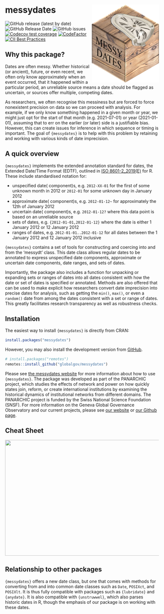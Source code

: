 
# messydates <img src="man/figures/messydates_hexlogo.png" align="right" width="220"/>

<!-- README.md is generated from README.Rmd. Please edit that file -->
<!-- badges: start -->

![GitHub release (latest by
date)](https://img.shields.io/github/v/release/globalgov/messydates)
![GitHub Release
Date](https://img.shields.io/github/release-date/globalgov/messydates)
![GitHub
issues](https://img.shields.io/github/issues-raw/globalgov/messydates)
[![Codecov test
coverage](https://codecov.io/gh/globalgov/messydates/branch/main/graph/badge.svg)](https://codecov.io/gh/globalgov/qCreate?branch=main)
[![CodeFactor](https://www.codefactor.io/repository/github/globalgov/messydates/badge)](https://www.codefactor.io/repository/github/globalgov/messydates)
[![CII Best
Practices](https://bestpractices.coreinfrastructure.org/projects/5061/badge)](https://bestpractices.coreinfrastructure.org/projects/5061)
<!-- badges: end -->

## Why this package?

Dates are often messy. Whether historical (or ancient), future, or even
recent, we often only know approximately when an event occurred, that it
happened within a particular period, an unreliable source means a date
should be flagged as uncertain, or sources offer multiple, competing
dates.

As researchers, we often recognise this messiness but are forced to
force nonexistent precision on data so we can proceed with analysis. For
example, if we only know something happened in a given month or year, we
might just opt for the start of that month (e.g. 2021-07-01) or year
(2021-01-01), assuming that to err on the earlier (or later) side is a
justifiable bias. However, this can create issues for inference in which
sequence or timing is important. The goal of `{messydates}` is to help
with this problem by retaining and working with various kinds of date
imprecision.

## A quick overview

`{messydates}` implements the extended annotation standard for dates,
the Extended Date/Time Format (EDTF), outlined in [ISO
8601-2\_2019(E)](https://www.iso.org/standard/70908.html) for R. These
include standardised notation for:

-   unspecified date( component)s, e.g. `2012-XX-01` for the first of
    some unknown month in 2012 or `2012-01` for some unknown day in
    January 2012
-   approximate date( component)s, e.g. `2012-01-12~` for approximately
    the 12th of January 2012
-   uncertain date( component)s, e.g. `2012-01-12?` where this data
    point is based on an unreliable source
-   sets of dates, e.g. `{2012-01-01,2012-01-12}` where the date is
    either 1 January 2012 or 12 January 2012
-   ranges of dates, e.g. `2012-01-01..2012-01-12` for all dates between
    the 1 January 2012 and 12 January 2012 inclusive

`{messydates}` contains a set of tools for constructing and coercing
into and from the ‘messydt’ class. This date class allows regular dates
to be annotated to express unspecified date components, approximate or
uncertain date components, date ranges, and sets of dates.

Importantly, the package also includes a function for unpacking or
expanding sets or ranges of dates into all dates consistent with how the
date or set of dates is specified or annotated. Methods are also offered
that can be used to make explicit how researchers convert date
imprecision into precise dates for analysis, such as getting the
`min()`, `max()`, or even a `random()` date from among the dates
consistent with a set or range of dates. This greatly facilitates
research transparency as well as robustness checks.

## Installation

The easiest way to install `{messydates}` is directly from CRAN:

``` r
install.packages("messydates")
```

However, you may also install the development version from
[GitHub](https://github.com/).

``` r
# install.packages("remotes")
remotes::install_github("globalgov/messydates")
```

Please see [the messydates
website](https://globalgov.github.io/messydates/) for more information
about how to use `{messydates}`. The package was developed as part of
the PANARCHIC project, which studies the effects of network and power on
how quickly states join, reform, or create international institutions by
examining the historical dynamics of institutional networks from
different domains. The PANARCHIC project is funded by the Swiss National
Science Foundation (SNSF). For more information on the Geneva Global
Governance Observatory and our current projects, please see [our
website](https://panarchic.ch) or [our Github
page](https://github.com/globalgov).

## Cheat Sheet

<a href="https://github.com/globalgov/messydates/blob/main/man/figures/cheatsheet.pdf"><img src="https://raw.githubusercontent.com/globalgov/messydates/main/man/figures/cheatsheet.png" width="525" height="378"/></a>

## Relationship to other packages

`{messydates}` offers a new date class, but one that comes with methods
for converting from and into common date classes such as `Date`,
`POSIXct`, and `POSIXlt`. It is thus fully compatible with packages such
as `{lubridate}` and `{anydate}`. It is also compatible with
`{unstruwwel}`, which also parses historic dates in R, though the
emphasis of our package is on working with these dates.
